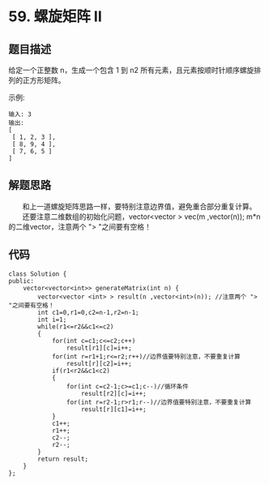 # 59. 螺旋矩阵 II

## 题目描述
给定一个正整数 n，生成一个包含 1 到 n2 所有元素，且元素按顺时针顺序螺旋排列的正方形矩阵。
		
示例:
```
输入: 3
输出:
[
 [ 1, 2, 3 ],
 [ 8, 9, 4 ],
 [ 7, 6, 5 ]
]
```

## 解题思路
&#160; &#160; &#160; &#160;和上一道螺旋矩阵思路一样，要特别注意边界值，避免重合部分重复计算。		
&#160; &#160; &#160; &#160;还要注意二维数组的初始化问题，vector<vector <int> > vec(m ,vector<int>(n)); m*n的二维vector，注意两个 "> "之间要有空格！


## 代码
```
class Solution {
public:
    vector<vector<int>> generateMatrix(int n) {
        vector<vector <int> > result(n ,vector<int>(n)); //注意两个 "> "之间要有空格！
        int c1=0,r1=0,c2=n-1,r2=n-1;
        int i=1;
        while(r1<=r2&&c1<=c2)
        {
            for(int c=c1;c<=c2;c++)
                result[r1][c]=i++;
            for(int r=r1+1;r<=r2;r++)//边界值要特别注意，不要重复计算
                result[r][c2]=i++;
            if(r1<r2&&c1<c2)
            {
                for(int c=c2-1;c>=c1;c--)//循环条件
                    result[r2][c]=i++;
                for(int r=r2-1;r>r1;r--)//边界值要特别注意，不要重复计算
                    result[r][c1]=i++;
            }
            c1++;
            r1++;
            c2--;
            r2--;
        }
        return result;
    }
};
```